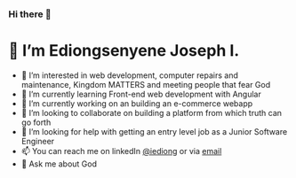 ### Hi there 👋

# 👋 I’m Ediongsenyene Joseph I.
- 👀 I’m interested in web development, computer repairs and maintenance, Kingdom MATTERS and meeting people that fear God
- 🌱 I’m currently learning Front-end web development with Angular
- 🔭 I’m currently working on an building an e-commerce webapp
- 👯 I’m looking to collaborate on building a platform from which truth can go forth
- 🤔 I’m looking for help with getting an entry level job as a Junior Software Engineer
- 📫 You can reach me on linkedIn [@iediong](https://linkedin.com/in/iediong) or via [email](mailto:ediongi6@hotmail.com)
- 💬 Ask me about God



<!--
**IEdiong/IEdiong** is a ✨ _special_ ✨ repository because its `README.md` (this file) appears on your GitHub profile.

Here are some ideas to get you started:

- 🔭 I’m currently working on ...
- 🌱 I’m currently learning ...
- 👯 I’m looking to collaborate on ...
- 🤔 I’m looking for help with ...
- 💬 Ask me about ...
- 📫 How to reach me: ...
- 😄 Pronouns: ...
- ⚡ Fun fact: ...
-->
